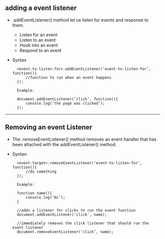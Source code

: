 ## adding a event listener

* .addEventListener() method let us listen for events and response to them.
    * Listen for an event
    * Listen to an event
    * Hook into an event
    * Respond to an event

* Syntax

        <event-to-listen-for>.addEventListener(‘event-to-listen-for’, function(){
            //function to run when an event happens
        });

        Example:

        document.addEventListener(‘click’, function(){
            console.log(‘the page was clicked’);
        });

---

## Removing an event Listener
* The .removeEventListener() method removes an event handler that has been attached with the addEventListener() method.

* Syntax:

        <event-target>.removeEventListener(‘event-to-listen-for’, function(){
            //do something
        });

        Example:

        function name(){
            console.log(‘Hi’);
        }

        //adds a listener for clicks to run the event function
        document.addEventListener(‘click’, name);

        //immediately removes the click listener that should run the event listener
        document.removeEventListener(‘click’, name);

